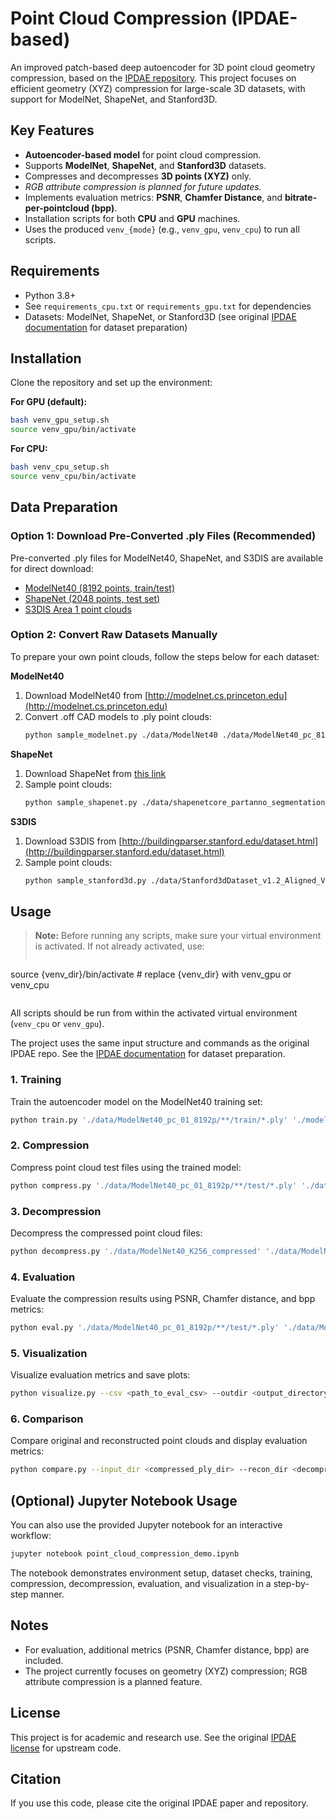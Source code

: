 # Point Cloud Compression (IPDAE-based)

An improved patch-based deep autoencoder for 3D point cloud geometry compression, based on the [IPDAE repository](https://github.com/I2-Multimedia-Lab/IPDAE). This project focuses on efficient geometry (XYZ) compression for large-scale 3D datasets, with support for ModelNet, ShapeNet, and Stanford3D.

## Key Features

- **Autoencoder-based model** for point cloud compression.
- Supports **ModelNet**, **ShapeNet**, and **Stanford3D** datasets.
- Compresses and decompresses **3D points (XYZ)** only.  
- *RGB attribute compression is planned for future updates.*
- Implements evaluation metrics: **PSNR**, **Chamfer Distance**, and **bitrate-per-pointcloud (bpp)**.
- Installation scripts for both **CPU** and **GPU** machines.
- Uses the produced `venv_{mode}` (e.g., `venv_gpu`, `venv_cpu`) to run all scripts.


## Requirements

- Python 3.8+
- See `requirements_cpu.txt` or `requirements_gpu.txt` for dependencies
- Datasets: ModelNet, ShapeNet, or Stanford3D (see original [IPDAE documentation](https://github.com/I2-Multimedia-Lab/IPDAE) for dataset preparation)


## Installation


Clone the repository and set up the environment:

**For GPU (default):**
```bash
bash venv_gpu_setup.sh
source venv_gpu/bin/activate
```
**For CPU:**
```bash
bash venv_cpu_setup.sh
source venv_cpu/bin/activate
```

## Data Preparation

### Option 1: Download Pre-Converted .ply Files (Recommended)

Pre-converted .ply files for ModelNet40, ShapeNet, and S3DIS are available for direct download:

- [ModelNet40 (8192 points, train/test)](https://drive.google.com/file/d/1Isa8seckZ9oNzstlE7VZcd6wVVx8LdMF/view?usp=sharing)
- [ShapeNet (2048 points, test set)](https://drive.google.com/file/d/1OzaU01kolBpfRRD0zKESYh67Hh2s2dbD/view?usp=sharing)
- [S3DIS Area 1 point clouds](https://drive.google.com/file/d/1etg29uMdV932CYmWijDD7OOupjXRKZJM/view?usp=sharing)

### Option 2: Convert Raw Datasets Manually

To prepare your own point clouds, follow the steps below for each dataset:

**ModelNet40**
1. Download ModelNet40 from [http://modelnet.cs.princeton.edu](http://modelnet.cs.princeton.edu)
2. Convert .off CAD models to .ply point clouds:
	```bash
	python sample_modelnet.py ./data/ModelNet40 ./data/ModelNet40_pc_8192 --n_point 8192
	```

**ShapeNet**
1. Download ShapeNet from [this link](https://shapenet.cs.stanford.edu/media/shapenetcore_partanno_segmentation_benchmark_v0_normal.zip)
2. Sample point clouds:
	```bash
	python sample_shapenet.py ./data/shapenetcore_partanno_segmentation_benchmark_v0_normal ./data/ShapeNet_pc_2048 --n_point 2048
	```

**S3DIS**
1. Download S3DIS from [http://buildingparser.stanford.edu/dataset.html](http://buildingparser.stanford.edu/dataset.html)
2. Sample point clouds:
	```bash
	python sample_stanford3d.py ./data/Stanford3dDataset_v1.2_Aligned_Version/Area_1/*/*.txt ./data/Stanford3d_pc/Area_1
	```


## Usage

> **Note:** Before running any scripts, make sure your virtual environment is activated. If not already activated, use:
> ```bash
source {venv_dir}/bin/activate  # replace {venv_dir} with venv_gpu or venv_cpu
> ```

All scripts should be run from within the activated virtual environment (`venv_cpu` or `venv_gpu`).

The project uses the same input structure and commands as the original IPDAE repo. See the [IPDAE documentation](https://github.com/I2-Multimedia-Lab/IPDAE) for dataset preparation.

### 1. Training

Train the autoencoder model on the ModelNet40 training set:
```bash
python train.py './data/ModelNet40_pc_01_8192p/**/train/*.ply' './model/K256' --K 256
```

### 2. Compression

Compress point cloud test files using the trained model:
```bash
python compress.py './data/ModelNet40_pc_01_8192p/**/test/*.ply' './data/ModelNet40_K256_compressed' './model/K256' --K 256
```

### 3. Decompression

Decompress the compressed point cloud files:
```bash
python decompress.py './data/ModelNet40_K256_compressed' './data/ModelNet40_K256_decompressed' './model/K256' --K 256
```

### 4. Evaluation

Evaluate the compression results using PSNR, Chamfer distance, and bpp metrics:
```bash
python eval.py './data/ModelNet40_pc_01_8192p/**/test/*.ply' './data/ModelNet40_K256_compressed' './data/ModelNet40_K256_decompressed' './eval/ModelNet40_K256.csv' '../geo_dist/build/pc_error'
```

### 5. Visualization

Visualize evaluation metrics and save plots:
```bash
python visualize.py --csv <path_to_eval_csv> --outdir <output_directory>
```

### 6. Comparison

Compare original and reconstructed point clouds and display evaluation metrics:
```bash
python compare.py --input_dir <compressed_ply_dir> --recon_dir <decompressed_ply_dir> --csv_path <metrics_csv>
```


## (Optional) Jupyter Notebook Usage

You can also use the provided Jupyter notebook for an interactive workflow:

```bash
jupyter notebook point_cloud_compression_demo.ipynb
```

The notebook demonstrates environment setup, dataset checks, training, compression, decompression, evaluation, and visualization in a step-by-step manner.


## Notes

- For evaluation, additional metrics (PSNR, Chamfer distance, bpp) are included.
- The project currently focuses on geometry (XYZ) compression; RGB attribute compression is a planned feature.

## License

This project is for academic and research use. See the original [IPDAE license](https://github.com/I2-Multimedia-Lab/IPDAE) for upstream code.

## Citation

If you use this code, please cite the original IPDAE paper and repository.
